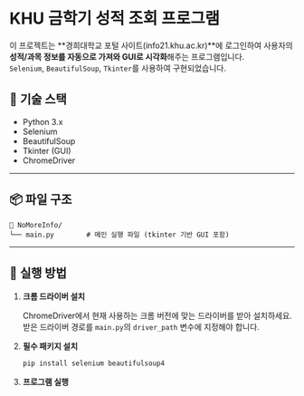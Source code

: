 # KHU 금학기 성적 조회 프로그램

이 프로젝트는 **경희대학교 포털 사이트(info21.khu.ac.kr)**에 로그인하여 사용자의 **성적/과목 정보를 자동으로 가져와 GUI로 시각화**해주는 프로그램입니다.  
`Selenium`, `BeautifulSoup`, `Tkinter`를 사용하여 구현되었습니다.

## 🧰 기술 스택

- Python 3.x
- Selenium
- BeautifulSoup
- Tkinter (GUI)
- ChromeDriver

---

## 📦 파일 구조

```
📁 NoMoreInfo/
└── main.py        # 메인 실행 파일 (tkinter 기반 GUI 포함)
```

---

## 🚀 실행 방법

1. **크롬 드라이버 설치**

    ChromeDriver에서 현재 사용하는 크롬 버전에 맞는 드라이버를 받아 설치하세요.  
    받은 드라이버 경로를 `main.py`의 `driver_path` 변수에 지정해야 합니다.

2. **필수 패키지 설치**

    ```bash
    pip install selenium beautifulsoup4
    ```

3. **프로그램 실행**

    ```bash
    python main.py
    ```

## 📸 주요 기능

- **GUI 기반 로그인**: Tkinter로 구성된 UI에서 경희대학교 포털 ID/PW 입력
- **자동 로그인 및 크롤링**: Selenium을 이용한 자동화된 로그인 및 성적 데이터 추출
- **성적 데이터 테이블화**: BeautifulSoup으로 파싱 후 Tkinter TreeView에 표시
- **Headless 모드 지원**: 백그라운드에서 크롬 실행 가능 (시각적 창 없음)

---

## ⚠️ 주의사항

- 경희대학교 포털 시스템 구조나 로그인 방식이 변경되면 작동하지 않을 수 있습니다.
- Chrome 브라우저와 ChromeDriver 버전은 일치해야 합니다.

---

## ✅ 개선 가능 사항

- 로그인 실패 시 사용자에게 GUI 팝업으로 에러 안내
- 수집된 성적 데이터를 CSV 또는 Excel로 저장
- 교과목 필터링 및 정렬 기능 추가
- 로그인 세션 유지 기능# NoMoreInfo
